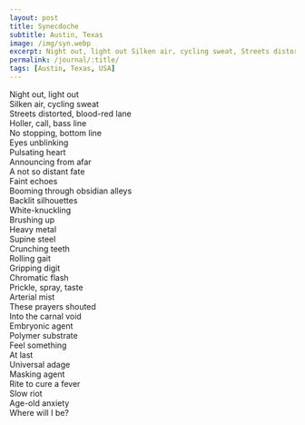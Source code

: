 ```yaml
---
layout: post
title: Synecdoche
subtitle: Austin, Texas
image: /img/syn.webp
excerpt: Night out, light out Silken air, cycling sweat, Streets distorted, blood-red lane, Holler, call, bass line, No stopping, bottom line, Eyes unblinking, Pulsating heart, Announcing from afar ...
permalink: /journal/:title/
tags: [Austin, Texas, USA]
---
```


Night out, light out  
Silken air, cycling sweat  
Streets distorted, blood-red lane  
Holler, call, bass line  
No stopping, bottom line  
Eyes unblinking  
Pulsating heart  
Announcing from afar  
A not so distant fate  
Faint echoes  
Booming through obsidian alleys  
Backlit silhouettes  
White-knuckling  
Brushing up  
Heavy metal  
Supine steel  
Crunching teeth  
Rolling gait  
Gripping digit  
Chromatic flash  
Prickle, spray, taste  
Arterial mist  
These prayers shouted  
Into the carnal void  
Embryonic agent  
Polymer substrate  
Feel something  
At last  
Universal adage  
Masking agent  
Rite to cure a fever  
Slow riot  
Age-old anxiety  
Where will I be?
